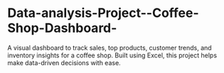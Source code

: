 # Data-analysis-Project--Coffee-Shop-Dashboard-
A visual dashboard to track sales, top products, customer trends, and inventory insights for a coffee shop. Built using Excel, this project helps make data-driven decisions with ease.
